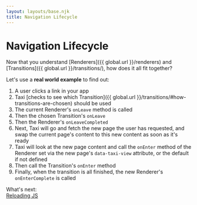 ```yaml
---
layout: layouts/base.njk
title: Navigation Lifecycle
---
```


# Navigation Lifecycle
Now that you understand [Renderers]({{ global.url }}/renderers) and [Transitions]({{ global.url }}/transitions/), how does it all fit together?

Let's use a **real world example** to find out:

1. A user clicks a link in your app
2. Taxi [checks to see which Transition]({{ global.url }}/transitions/#how-transitions-are-chosen) should be used
3. The current Renderer's `onLeave` method is called
4. Then the chosen Transition's `onLeave`
5. Then the Renderer's `onLeaveCompleted`
6. Next, Taxi will go and fetch the new page the user has requested, and swap the current page's content to this new content as soon as it's ready
7. Taxi will look at the new page content and call the `onEnter` method of the Renderer set via the new page's `data-taxi-view` attribute, or the default if not defined
8. Then call the Transition's `onEnter` method
9. Finally, when the transition is all finished, the new Renderer's `onEnterComplete` is called


<div class="border rounded-sm p-4 mt-16">
    <div class="text-sm mb-2 font-bold">What's next:</div>
    <div>
        <a href="{{ global.url }}/reloading-js/">Reloading JS</a>
    </div>
</div>